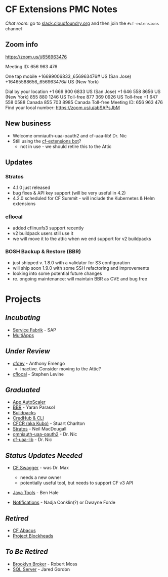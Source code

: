 # CF Extensions PMC Notes

*Chat room:* go to [slack.cloudfoundry.org](https://slack.cloudfoundry.org) and then join the `#cf-extensions` channel

## Zoom info

https://zoom.us/j/656963476

Meeting ID: 656 963 476

One tap mobile
+16699006833,,656963476# US (San Jose)
+16465588656,,656963476# US (New York)

Dial by your location
        +1 669 900 6833 US (San Jose)
        +1 646 558 8656 US (New York)
        855 880 1246 US Toll-free
        877 369 0926 US Toll-free
        +1 647 558 0588 Canada
        855 703 8985 Canada Toll-free
Meeting ID: 656 963 476
Find your local number: https://zoom.us/u/abSAPsJbM

## New business

- Welcome omniauth-uaa-oauth2 and cf-uaa-lib! Dr. Nic
- Still using the [cf-extensions bot](https://github.com/cloudfoundry-incubator/cf-extensions)?
  - not in use - we should retire this to the Attic

## Updates

### Stratos 

- 4.1.0 just released
- bug fixes & API key support (will be very useful in 4.2)
- 4.2.0 scheduled for CF Summit - will include the Kubernetes & Helm extensions

### cflocal

- added cflinuxfs3 support recently 
- v2 buildpack users still use it
- we will move it to the attic when we end support for v2 buildpacks

### BOSH Backup & Restore (BBR)

- just shipped v. 1.8.0 with a validator for S3 configuration
- will ship soon 1.9.0 with some SSH refactoring and improvements
- looking into some potential future changes 
- re. ongoing maintenance: will maintain BBR as CVE and bug free


# Projects

## _Incubating_

- [Service Fabrik](https://github.com/cloudfoundry-incubator/service-fabrik-broker) - SAP
- [MultiApps](https://github.com/cloudfoundry-incubator/multiapps-cli-plugin)

## _Under Review_

- [cfdev](https://github.com/cloudfoundry-incubator/cfdev) - Anthony Emengo 
  - Inactive. Consider moving to the Attic?
- [cflocal](https://github.com/cloudfoundry-incubator/cflocal) - Stephen Levine 

## _Graduated_

- [App AutoScaler](https://github.com/cloudfoundry/app-autoscaler)
- [BBR](https://github.com/cloudfoundry-incubator/bosh-backup-and-restore) - Yaran Parasol
- [Buildpacks](https://buildpacks.io/)
- [CredHub & CLI](https://github.com/cloudfoundry-incubator/credhub)
- [CFCR (aka Kubo)](https://github.com/cloudfoundry-incubator/cfcr-home) - Stuart Charlton
- [Stratos](https://github.com/cloudfoundry/stratos) - Neil MacDougall
- [omniauth-uaa-oauth2](https://github.com/cloudfoundry/omniauth-uaa-oauth2) - Dr. Nic
- [cf-uaa-lib](https://github.com/cloudfoundry/cf-uaa-lib) - Dr. Nic

## _Status Updates Needed_

- [CF Swagger](https://github.com/cloudfoundry-incubator/cf-swagger) - was Dr. Max
  - needs a new owner
  - potentially useful tool, but needs to support CF v3 API

- [Java Tools](https://github.com/cloudfoundry/cf-java-client) - Ben Hale
- [Notifications](https://github.com/cloudfoundry-incubator/notifications) - Nadja Conklin(?) or Dwayne Forde

## _Retired_

- [CF Abacus](https://github.com/cloudfoundry-incubator/cf-abacus)
- [Project Blockheads](https://github.com/cloudfoundry-incubator/blockhead)

## _To Be Retired_

- [Brooklyn Broker](https://github.com/cloudfoundry-incubator/apache-brooklyn-service-broker) - Robert Moss
- [SQL Server](https://github.com/cloudfoundry-incubator/mssql-server-broker) - Jared Gordon

